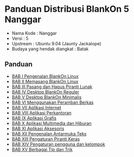 # Panduan Distribusi BlankOn 5 Nanggar

  * Nama Kode	: Nanggar
  * Versi	: 5
  * Upstream	: Ubuntu 9.04 (Jaunty Jackalope)
  * Budaya yang hendak diangkat	: Batak

## Panduan
  * [BAB I Pengenalan BlankOn Linux](/wiki/TimPengembang/Dokumentasi/Panduan/PanduanDistribusi/5/Panduan5Bab1)
  * [BAB II Memasang BlankOn Linux](/wiki/TimPengembang/Dokumentasi/Panduan/PanduanDistribusi/5/Panduan5Bab2)
  * [BAB III Pasang dan Hapus Piranti Lunak](/wiki/TimPengembang/Dokumentasi/Panduan/PanduanDistribusi/5/Panduan5Bab3)
  * [BAB IV Desktop BlankOn Reguler](/wiki/TimPengembang/Dokumentasi/Panduan/PanduanDistribusi/5/Panduan5Bab4)
  * [BAB V Desktop BlankOn Minimalis](/wiki/TimPengembang/Dokumentasi/Panduan/PanduanDistribusi/5/Panduan5Bab5)
  * [BAB VI Menggunakan Peramban Berkas](/wiki/TimPengembang/Dokumentasi/Panduan/PanduanDistribusi/5/Panduan5Bab6)
  * [BAB VII Aplikasi Internet](/wiki/TimPengembang/Dokumentasi/Panduan/PanduanDistribusi/5/Panduan5Bab7)
  * [BAB VIII Aplikasi Perkantoran](/wiki/TimPengembang/Dokumentasi/Panduan/PanduanDistribusi/5/Panduan5Bab8)
  * [BAB IX Aplikasi Grafis](/wiki/TimPengembang/Dokumentasi/Panduan/PanduanDistribusi/5/Panduan5Bab9)
  * [BAB X Aplikasi Multimedia dan Hiburan](/wiki/TimPengembang/Dokumentasi/Panduan/PanduanDistribusi/5/Panduan5Bab10)
  * [BAB XI Aplikasi Aksesoris](/wiki/TimPengembang/Dokumentasi/Panduan/PanduanDistribusi/5/Panduan5Bab11)
  * [BAB XII Pengenalan Antarmuka Teks](/wiki/TimPengembang/Dokumentasi/Panduan/PanduanDistribusi/5/Panduan5Bab12)
  * [BAB XIII Pengaturan Piranti Keras](/wiki/TimPengembang/Dokumentasi/Panduan/PanduanDistribusi/5/Panduan5Bab13)
  * [BAB XIV Pengaturan pengguna dan kelompok](/wiki/TimPengembang/Dokumentasi/Panduan/PanduanDistribusi/5/Panduan5Bab14)
  * [BAB XV Berbagai Tip dan Trik](/wiki/TimPengembang/Dokumentasi/Panduan/PanduanDistribusi/5/Panduan5Bab15)


